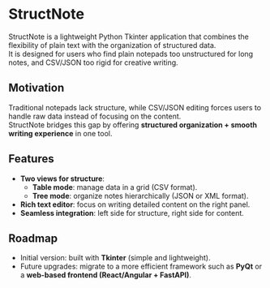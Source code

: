 # StructNote

StructNote is a lightweight Python Tkinter application that combines the flexibility of plain text with the organization of structured data.  
It is designed for users who find plain notepads too unstructured for long notes, and CSV/JSON too rigid for creative writing.  

## Motivation
Traditional notepads lack structure, while CSV/JSON editing forces users to handle raw data instead of focusing on the content.  
StructNote bridges this gap by offering **structured organization + smooth writing experience** in one tool.

## Features
- **Two views for structure**:
  - **Table mode**: manage data in a grid (CSV format).
  - **Tree mode**: organize notes hierarchically (JSON or XML format).
- **Rich text editor**: focus on writing detailed content on the right panel.
- **Seamless integration**: left side for structure, right side for content.

## Roadmap
- Initial version: built with **Tkinter** (simple and lightweight).
- Future upgrades: migrate to a more efficient framework such as **PyQt** or a **web-based frontend (React/Angular + FastAPI)**.



